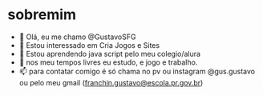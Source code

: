  # sobremim


- 👋 Olá, eu me chamo @GustavoSFG
- 👀 Estou interessado em Cria Jogos e Sites
- 🌱 Estou aprendendo java script pelo meu colegio/alura
- 💞️ nos meu tempos livres eu estudo, e jogo e trabalho.
- 📫 para contatar comigo é só chama no pv ou instagram @gus.gustavo ou pelo meu gmail  (franchin.gustavo@escola.pr.gov.br)


<!---
GustavoSFG/GustavoSFG is a ✨ special ✨ repository because its `README.md` (this file) appears on your GitHub profile.
You can click the Preview link to take a look at your changes.
--->
